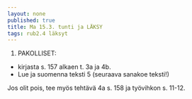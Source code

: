 ```yaml
---
layout: none
published: true
title: Ma 15.3. tunti ja LÄKSY
tags: rub2.4 läksyt
---
```

1. PAKOLLISET: 

- kirjasta s. 157 alkaen t. 3a ja 4b.
- Lue ja suomenna teksti 5 (seuraava sanakoe teksti!)

Jos olit pois, tee myös tehtävä 4a s. 158 ja työvihkon s. 11-12.

